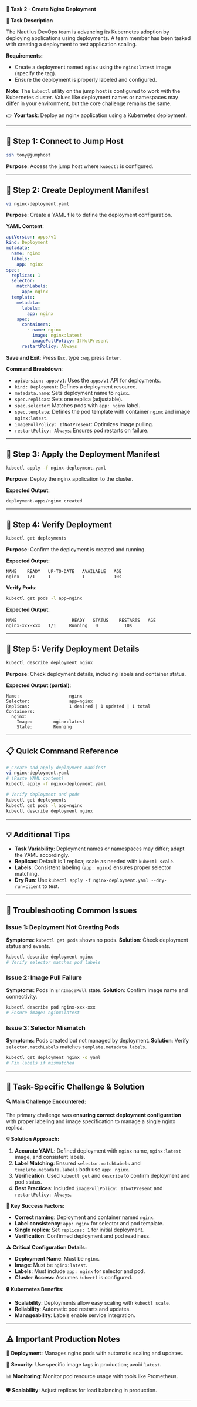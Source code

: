 **🌟 Task 2 - Create Nginx Deployment**

**📌 Task Description**

The Nautilus DevOps team is advancing its Kubernetes adoption by deploying applications using deployments. A team member has been tasked with creating a deployment to test application scaling.

**Requirements:**
- Create a deployment named `nginx` using the `nginx:latest` image (specify the tag).
- Ensure the deployment is properly labeled and configured.

**Note**: The `kubectl` utility on the jump host is configured to work with the Kubernetes cluster. Values like deployment names or namespaces may differ in your environment, but the core challenge remains the same.

👉 **Your task**: Deploy an nginx application using a Kubernetes deployment.

---

## 🔹 Step 1: Connect to Jump Host

```bash
ssh tony@jumphost
```

**Purpose**: Access the jump host where `kubectl` is configured.

---

## 🔹 Step 2: Create Deployment Manifest

```bash
vi nginx-deployment.yaml
```

**Purpose**: Create a YAML file to define the deployment configuration.

**YAML Content**:
```yaml
apiVersion: apps/v1
kind: Deployment
metadata:
  name: nginx
  labels:
    app: nginx
spec:
  replicas: 1
  selector:
    matchLabels:
      app: nginx
  template:
    metadata:
      labels:
        app: nginx
    spec:
      containers:
        - name: nginx
          image: nginx:latest
          imagePullPolicy: IfNotPresent
      restartPolicy: Always
```

**Save and Exit**: Press `Esc`, type `:wq`, press `Enter`.

**Command Breakdown**:
- `apiVersion: apps/v1`: Uses the `apps/v1` API for deployments.
- `kind: Deployment`: Defines a deployment resource.
- `metadata.name`: Sets deployment name to `nginx`.
- `spec.replicas`: Sets one replica (adjustable).
- `spec.selector`: Matches pods with `app: nginx` label.
- `spec.template`: Defines the pod template with container `nginx` and image `nginx:latest`.
- `imagePullPolicy: IfNotPresent`: Optimizes image pulling.
- `restartPolicy: Always`: Ensures pod restarts on failure.

---

## 🔹 Step 3: Apply the Deployment Manifest

```bash
kubectl apply -f nginx-deployment.yaml
```

**Purpose**: Deploy the nginx application to the cluster.

**Expected Output**:
```
deployment.apps/nginx created
```

---

## 🔹 Step 4: Verify Deployment

```bash
kubectl get deployments
```

**Purpose**: Confirm the deployment is created and running.

**Expected Output**:
```
NAME    READY   UP-TO-DATE   AVAILABLE   AGE
nginx   1/1     1            1           10s
```

**Verify Pods**:
```bash
kubectl get pods -l app=nginx
```

**Expected Output**:
```
NAME                     READY   STATUS    RESTARTS   AGE
nginx-xxx-xxx   1/1     Running   0          10s
```

---

## 🔹 Step 5: Verify Deployment Details

```bash
kubectl describe deployment nginx
```

**Purpose**: Check deployment details, including labels and container status.

**Expected Output (partial)**:
```
Name:                   nginx
Selector:               app=nginx
Replicas:               1 desired | 1 updated | 1 total
Containers:
  nginx:
    Image:        nginx:latest
    State:        Running
```

---

## 📋 Quick Command Reference

```bash
# Create and apply deployment manifest
vi nginx-deployment.yaml
# (Paste YAML content)
kubectl apply -f nginx-deployment.yaml

# Verify deployment and pods
kubectl get deployments
kubectl get pods -l app=nginx
kubectl describe deployment nginx
```

---

## 💡 Additional Tips

- **Task Variability**: Deployment names or namespaces may differ; adapt the YAML accordingly.
- **Replicas**: Default is 1 replica; scale as needed with `kubectl scale`.
- **Labels**: Consistent labeling (`app: nginx`) ensures proper selector matching.
- **Dry Run**: Use `kubectl apply -f nginx-deployment.yaml --dry-run=client` to test.

---

## 🔧 Troubleshooting Common Issues

### **Issue 1: Deployment Not Creating Pods**
**Symptoms**: `kubectl get pods` shows no pods.
**Solution**: Check deployment status and events.
```bash
kubectl describe deployment nginx
# Verify selector matches pod labels
```

### **Issue 2: Image Pull Failure**
**Symptoms**: Pods in `ErrImagePull` state.
**Solution**: Confirm image name and connectivity.
```bash
kubectl describe pod nginx-xxx-xxx
# Ensure image: nginx:latest
```

### **Issue 3: Selector Mismatch**
**Symptoms**: Pods created but not managed by deployment.
**Solution**: Verify `selector.matchLabels` matches `template.metadata.labels`.
```bash
kubectl get deployment nginx -o yaml
# Fix labels if mismatched
```

---

## 🚨 Task-Specific Challenge & Solution

**🔍 Main Challenge Encountered:**

The primary challenge was **ensuring correct deployment configuration** with proper labeling and image specification to manage a single nginx replica.

**💡 Solution Approach:**
1. **Accurate YAML**: Defined deployment with `nginx` name, `nginx:latest` image, and consistent labels.
2. **Label Matching**: Ensured `selector.matchLabels` and `template.metadata.labels` both use `app: nginx`.
3. **Verification**: Used `kubectl get` and `describe` to confirm deployment and pod status.
4. **Best Practices**: Included `imagePullPolicy: IfNotPresent` and `restartPolicy: Always`.

**🎯 Key Success Factors:**
- **Correct naming**: Deployment and container named `nginx`.
- **Label consistency**: `app: nginx` for selector and pod template.
- **Single replica**: Set `replicas: 1` for initial deployment.
- **Verification**: Confirmed deployment and pod readiness.

**⚠️ Critical Configuration Details:**
- **Deployment Name**: Must be `nginx`.
- **Image**: Must be `nginx:latest`.
- **Labels**: Must include `app: nginx` for selector and pod.
- **Cluster Access**: Assumes `kubectl` is configured.

**🔒 Kubernetes Benefits:**
- **Scalability**: Deployments allow easy scaling with `kubectl scale`.
- **Reliability**: Automatic pod restarts and updates.
- **Manageability**: Labels enable service integration.

---

## ⚠️ Important Production Notes

🔧 **Deployment**: Manages nginx pods with automatic scaling and updates.

🔐 **Security**: Use specific image tags in production; avoid `latest`.

📊 **Monitoring**: Monitor pod resource usage with tools like Prometheus.

🛡️ **Scalability**: Adjust replicas for load balancing in production.

---